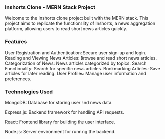 ### Inshorts Clone - MERN Stack Project
Welcome to the Inshorts clone project built with the MERN stack. This project aims to replicate the functionality of Inshorts, a news aggregation platform, allowing users to read short news articles quickly.

### Features
User Registration and Authentication: Secure user sign-up and login.
Reading and Viewing News Articles: Browse and read short news articles.
Categorization of News: News articles categorized by topics.
Search Functionality: Search for specific news articles.
Bookmarking Articles: Save articles for later reading.
User Profiles: Manage user information and preferences.
### Technologies Used
MongoDB: Database for storing user and news data.

Express.js: Backend framework for handling API requests.

React: Frontend library for building the user interface.

Node.js: Server environment for running the backend.
